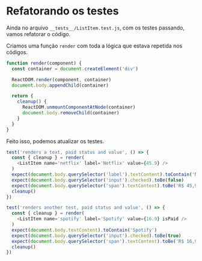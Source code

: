 # Refatorando os testes

Ainda no arquivo `__tests__/ListItem.test.js`, com os testes passando, vamos refatorar o código.

Criamos uma função `render` com toda a lógica que estava repetida nos códigos.

```javascript
function render(component) {
  const container = document.createElement('div')

  ReactDOM.render(component, container)
  document.body.appendChild(container)

  return {
    cleanup() {
      ReactDOM.unmountComponentAtNode(container)
      document.body.removeChild(container)
    }
  }
}
```

Feito isso, podemos atualizar os testes.

```javascript
test('renders a text, paid status and value', () => {
  const { cleanup } = render(
    <ListItem name='netflix' label='Netflix' value={45.9} />
  )
  expect(document.body.querySelector('label').textContent).toContain('Netflix')
  expect(document.body.querySelector('input').checked).toBe(false)
  expect(document.body.querySelector('span').textContent).toBe('R$ 45,90')
  cleanup()
})

test('renders another test, paid status and value', () => {
  const { cleanup } = render(
    <ListItem name='spotify' label='Spotify' value={16.9} isPaid />
  )
  expect(document.body.textContent).toContain('Spotify')
  expect(document.body.querySelector('input').checked).toBe(true)
  expect(document.body.querySelector('span').textContent).toBe('R$ 16,90')
  cleanup()
})
```
